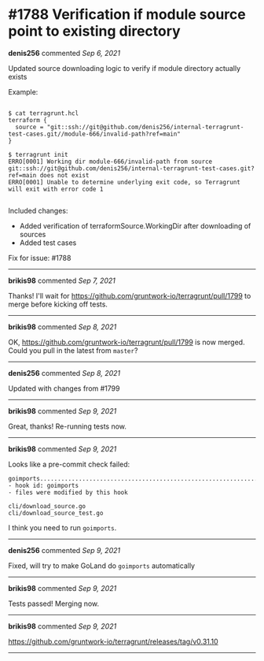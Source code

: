 # #1788 Verification if module source point to existing directory

**denis256** commented *Sep 6, 2021*

Updated source downloading logic to verify if module directory actually exists

Example:
```

$ cat terragrunt.hcl
terraform {
  source = "git::ssh://git@github.com/denis256/internal-terragrunt-test-cases.git//module-666/invalid-path?ref=main"
}

$ terragrunt init
ERRO[0001] Working dir module-666/invalid-path from source git::ssh://git@github.com/denis256/internal-terragrunt-test-cases.git?ref=main does not exist 
ERRO[0001] Unable to determine underlying exit code, so Terragrunt will exit with error code 1 


```

Included changes:
 * Added verification of terraformSource.WorkingDir after downloading of sources
 * Added test cases

Fix for issue: #1788
<br />
***


**brikis98** commented *Sep 7, 2021*

Thanks! I'll wait for https://github.com/gruntwork-io/terragrunt/pull/1799 to merge before kicking off tests.
***

**brikis98** commented *Sep 8, 2021*

OK, https://github.com/gruntwork-io/terragrunt/pull/1799 is now merged. Could you pull in the latest from `master`?
***

**denis256** commented *Sep 8, 2021*

Updated with changes from  #1799 
***

**brikis98** commented *Sep 9, 2021*

Great, thanks! Re-running tests now.
***

**brikis98** commented *Sep 9, 2021*

Looks like a pre-commit check failed:

```
goimports................................................................Failed
- hook id: goimports
- files were modified by this hook

cli/download_source.go
cli/download_source_test.go
```

I think you need to run `goimports`.
***

**denis256** commented *Sep 9, 2021*

Fixed, will try to make GoLand do `goimports` automatically
***

**brikis98** commented *Sep 9, 2021*

Tests passed! Merging now.
***

**brikis98** commented *Sep 9, 2021*

https://github.com/gruntwork-io/terragrunt/releases/tag/v0.31.10
***

